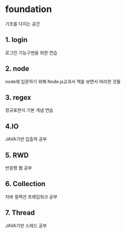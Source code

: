 # foundation
기초를 다지는 공간

## 1. login
로그인 기능구현을 위한 연습
## 2. node
node에 입문하기 위해 Node.js교과서 책을 보면서 따라한 것들
## 3. regex
정규표현식 기본 개념 연습
## 4.IO
JAVA기반 입출력 공부
## 5. RWD
반응형 웹 공부
## 6. Collection
자바 컬렉션 프레임워크 공부
## 7. Thread
JAVA기반 스레드 공부